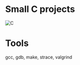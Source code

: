 # Small C projects

![C](https://img.shields.io/badge/C-00599C?style=for-the-badge&logo=c&logoColor=white)

# Tools
gcc, gdb, make, strace, valgrind

